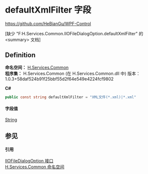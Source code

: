 # defaultXmlFilter 字段
https://github.com/HeBianGu/WPF-Control

\[缺少 "F:H.Services.Common.IIOFileDialogOption.defaultXmlFilter" 的 &lt;summary&gt; 文档\]



## Definition
**命名空间：** <a href="b9cdd84f-6623-a51a-f53b-465103ced202">H.Services.Common</a>  
**程序集：** H.Services.Common (在 H.Services.Common.dll 中) 版本：1.0.3+58daf524b91f25bbf55d2f64e549e4224fcf9802

**C#**
``` C#
public const string defaultXmlFilter = "XML文件(*.xml)|*.xml"
```



#### 字段值
<a href="https://learn.microsoft.com/dotnet/api/system.string" target="_blank" rel="noopener noreferrer">String</a>

## 参见


#### 引用
<a href="dbba0ef6-7464-9818-c02e-72d0ea3a9446">IIOFileDialogOption 接口</a>  
<a href="b9cdd84f-6623-a51a-f53b-465103ced202">H.Services.Common 命名空间</a>  

